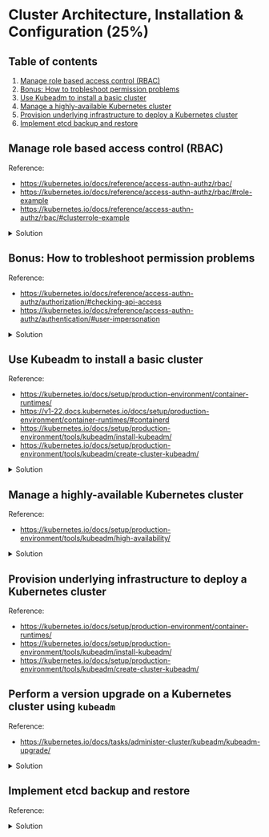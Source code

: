 # Cluster Architecture, Installation & Configuration (25%)

## Table of contents
1. [Manage role based access control (RBAC)](#manage-role-based-access-control-rbac)
1. [Bonus: How to trobleshoot permission problems](#bonus-how-to-trobleshoot-permission-problems)
1. [Use Kubeadm to install a basic cluster](#use-kubeadm-to-install-a-basic-cluster)
1. [Manage a highly-available Kubernetes cluster](#manage-a-highly-available-kubernetes-cluster)
1. [Provision underlying infrastructure to deploy a Kubernetes cluster](#provision-underlying-infrastructure-to-deploy-a-kubernetes-cluster)
1. [Implement etcd backup and restore](#implement-etcd-backup-and-restore)

## Manage role based access control (RBAC)
Reference: 
- https://kubernetes.io/docs/reference/access-authn-authz/rbac/
- https://kubernetes.io/docs/reference/access-authn-authz/rbac/#role-example
- https://kubernetes.io/docs/reference/access-authn-authz/rbac/#clusterrole-example

<details>
<summary>Solution</summary>
Role-based access (RBAC) is a method of regulating access to computer or network resources based on the roles of individual users within your organization.

It allows fine grain access permissions to users, groups or service accounts within your cluster.

`Role` and `ClusterRole` contains rules that represents a set of permissions (e.g. get a list of pods of a namamespace, or get a list all the nodes of a cluster)

`RoleBinding` and `ClusterRoleBinding` associates permissions defined in a Role/ClusterRole to a list of subjects (users, groups or service accounts).

### Create a Role and associate it with a RoleBinding
1. Create a namespace to be used in the Role and RoleBinding
```
kubectl create namespace development
```

1. Create a `Role` and `RoleBinding` to a specific namespace 
```yaml
apiVersion: rbac.authorization.k8s.io/v1
kind: Role
metadata:
  namespace: development
  name: pod-reader
rules:
- apiGroups: [""] # "" indicates the core API group
  resources: ["pods"]
  verbs: ["get", "watch", "list"]
---
apiVersion: rbac.authorization.k8s.io/v1
# This role binding allows "tiago" to read pods in the "development" namespace.
# You need to already have a Role named "pod-reader" in that namespace.
kind: RoleBinding
metadata:
  namespace: development
  name: read-pods
subjects:
# You can specify more than one "subject"
- kind: User
  name: tiago # "name" is case sensitive
  apiGroup: rbac.authorization.k8s.io
roleRef:
  # "roleRef" specifies the binding to a Role / ClusterRole
  kind: Role #this must be Role or ClusterRole
  name: pod-reader # this must match the name of the Role or ClusterRole you wish to bind to
  apiGroup: rbac.authorization.k8s.io
```

1. It's also possible to execute the same command above in an imperative way
```
kubectl create role pod-reader --verb=get --verb=list --verb=watch --resource=pods

kubectl create rolebinding read-pods --user=tiago --role=pod-reader --namespace=development
```

### Create a ClusterRole and associate it with a ClusterRoleBinding
1. Create the `ClusterRole` and `ClusterRoleBinding` to a cluster-wide resource
```yaml
apiVersion: rbac.authorization.k8s.io/v1
kind: ClusterRole
metadata:
  # "namespace" omitted since ClusterRoles are not namespaced
  name: nodes-reader
rules:
- apiGroups: [""]
  # at the HTTP level, the name of the resource for accessing Node
  # objects is "nodes"
  resources: ["nodes"]
  verbs: ["get", "watch", "list"]
---
apiVersion: rbac.authorization.k8s.io/v1
kind: ClusterRoleBinding
metadata:
  name: nodes-reader
subjects:
- kind: User
  name: tiago
roleRef:
  kind: ClusterRole
  name: nodes-reader
  apiGroup: rbac.authorization.k8s.io
```

1. It's also possible to execute the same command above in an imperative way
```
kubectl create clusterrole nodes-reader --verb=get --verb=list --verb=watch --resource=nodes

kubectl create clusterrolebinding nodes-reader --user=tiago --clusterrole=nodes-reader
```

</details>

## Bonus: How to trobleshoot permission problems
Reference: 
- https://kubernetes.io/docs/reference/access-authn-authz/authorization/#checking-api-access
- https://kubernetes.io/docs/reference/access-authn-authz/authentication/#user-impersonation

<details>
<summary>Solution</summary>

When requiring to troubleshoot permission issues with User/Group/ServiceAccount, it's possible to use the following `kubectl auth can-i` command to help you:
```bash
kubectl auth can-i <VERB> <RESOURCE> --as=<USER/SERVICEACCOUNT>

# Example
kubectl auth can-i list pods --as=tiago --namespace=development
# Should retun: yes

kubectl auth can-i list pods --as=john --namespace=development
# Should retun: no
```

You can list all permissions a user might have:
```bash
# List specific namespace permissions for a user
kubectl auth can-i --list --as=tiago --namespace=development

# List specific namespace permissions for a user
kubectl auth can-i --list --as=tiago --namespace=development
```

Cluster administrators also can run `kubectl` commands impersonating other users using parameter `--as=<USER/SERVICEACCOUNT>`:
```bash
# Should return list of pods
kubectl get pods --namespace development --as=tiago

# Should return an error
kubectl get pods --namespace development --as=john
# Output: Error from server (Forbidden): pods is forbidden: User "john" cannot list resource "pods" in API group "" in the namespace "development"
```
</details>

## Use Kubeadm to install a basic cluster
Reference:
- https://kubernetes.io/docs/setup/production-environment/container-runtimes/
- https://v1-22.docs.kubernetes.io/docs/setup/production-environment/container-runtimes/#containerd
- https://kubernetes.io/docs/setup/production-environment/tools/kubeadm/install-kubeadm/
- https://kubernetes.io/docs/setup/production-environment/tools/kubeadm/create-cluster-kubeadm/

<details>
<summary>Solution</summary>

For creating a cluster using `kubeadm`, you basically have to use the reference material, first installing a container runtime, then installing and configuring the other components: `kubeadm`, `kubelet` and `kubectl` (optional) 

The following steps are an summary of the steps described on the reference section.

### (Control/Worker) Disable swap
```bash
# Disable swap immediately
sudo swapoff -a

# Open /etc/fstab with vim and comment swap
sudo vim /etc/fstab
## comment line by adding a # in front of line
## /swap.img       none    swap    sw      0       0
## #/swap.img       none    swap    sw      0       0
## :wq to save and quit
```

### (Control/Worker) Install container runtime: `containerd`
- Apply common settings for Kubernetes nodes on Linux
```bash
# Load `overlay` and `bt_netfilter` Linux modules during startup
cat <<EOF | sudo tee /etc/modules-load.d/k8s.conf
overlay
br_netfilter
EOF

# Load them immediately 
sudo modprobe overlay
sudo modprobe br_netfilter

# sysctl params required by setup, params persist across reboots
cat <<EOF | sudo tee /etc/sysctl.d/k8s.conf
net.bridge.bridge-nf-call-iptables  = 1
net.bridge.bridge-nf-call-ip6tables = 1
net.ipv4.ip_forward                 = 1
EOF

# Apply sysctl params without reboot
sudo sysctl --system
```

- Install `containerd` container runtime:
```bash
# Install `containerd` using package manager
sudo apt-get update && sudo apt-get install -y containerd

# Create containerd configuration folder
sudo mkdir -p /etc/containerd

# Generate default containerd configuration and save to the newly created default file
sudo containerd config default | sudo tee /etc/containerd/config.toml

# Restart containerd to ensure new configuration file usage
sudo systemctl restart containerd
```

### (Control/Worker) Install Kubernetes components
```bash
# Update the apt package index and install packages needed to use the Kubernetes apt repository
sudo apt-get update
sudo apt-get install -y apt-transport-https ca-certificates curl

# Download the Google Cloud public signing key
sudo curl -fsSLo /usr/share/keyrings/kubernetes-archive-keyring.gpg https://packages.cloud.google.com/apt/doc/apt-key.gpg

# Add the Kubernetes apt repository
echo "deb [signed-by=/usr/share/keyrings/kubernetes-archive-keyring.gpg] https://apt.kubernetes.io/ kubernetes-xenial main" | sudo tee /etc/apt/sources.list.d/kubernetes.list

# Update apt package index, install kubelet, kubeadm and kubectl, and pin their version:
sudo apt-get update
# You can install a version specific by adding the version on every component
# sudo apt-get install -y kubelet=1.23.0-00 kubeadm=1.23.0-00 kubectl=1.23.0-00
sudo apt-get install -y kubelet kubeadm kubectl
sudo apt-mark hold kubelet kubeadm kubectl
```

### Control plane setup (single node)
1. Initialize the cluster
```bash
# Because we are going to use flannel as CNI, using the default pod CIDR from flannel
# See: https://github.com/flannel-io/flannel#deploying-flannel-manually
sudo kubeadm init --pod-network-cidr 10.244.0.0/16
```

1. Configure `kubectl` on control plane node:
```bash
mkdir -p $HOME/.kube
sudo cp -i /etc/kubernetes/admin.conf $HOME/.kube/config
sudo chown $(id -u):$(id -g) $HOME/.kube/config
```

### Worker node setup
1. The control plane node `kubeadm init` should have created a `kubeadm join` command that contains the credentials to add a worker node. If required, you can recreate the token, as it has a expiration date on it.
```bash
kubeadm token create --print-join-command
```

1. Use the output from the previous command to join worker nodes into the cluster:
```bash
kubeadm join <control-plane-host>:<control-plane-port> --token <token> --discovery-token-ca-cert-hash sha256:<hash>
```
</details>

## Manage a highly-available Kubernetes cluster
Reference:
- https://kubernetes.io/docs/setup/production-environment/tools/kubeadm/high-availability/

<details>
<summary>Solution</summary>

If you want to provision a highly available Kubernetes cluster, there are few considerations to make before you preceed, as described on the kubernetes.io reference above (for example: stacked etcd, external etcd, load balancer)

The following steps are using a stacked etcd configuration, and using another instance as load balancer running NGINX

This tutorial uses the following configuration:
- 1x load balancer instance
- 3x control plane instances
- 2x worker instances

Configure the control plane and worker instances using steps from the previous tutorial:
1. [Disable swap](#controlworker-disable-swap)
1. [Install container runtime: `containerd`](#controlworker-install-container-runtime-containerd)
1. [Install Kubernetes components](#controlworker-install-kubernetes-components)

### Setup load balancer
```bash
# Install nginx using package manager
sudo apt-get install -y nginx

# Enable nginx daemon
sudo systemctl enable nginx

# Create folder for the load balancer configuration
sudo mkdir -p /etc/nginx/tcpconf.d

# Edit nginx configuration to include our custom configuration
sudo vi /etc/nginx/nginx.conf

# Add the following to the end of nginx.conf:
# include /etc/nginx/tcpconf.d/*;

# Set up some environment variables for the lead balancer config file:
# The commands below is considering the control planes IP address, 
# but it can be configured to use hostname if you have it configured on your DNS
CONTROL_PLANE_1=<controller 1 private ip/DNS adress>
CONTROL_PLANE_2=<controller 2 private ip/DNS adress>
CONTROL_PLANE_3=<controller 3 private ip/DNS adress>

# Create the load balancer nginx config file:
cat << EOF | sudo tee /etc/nginx/tcpconf.d/kubernetes.conf
stream {
    upstream kubernetes {
        server $CONTROL_PLANE_1:6443;
        server $CONTROL_PLANE_2:6443;
        server $CONTROL_PLANE_3:6443;
    }

    server {
        listen 6443;
        listen 443;
        proxy_pass kubernetes;
    }
}
EOF

# Reload the nginx configuration
sudo nginx -s reload

# You can verify that the load balancer is working like so (once control planes configured):
curl -k https://localhost:6443/version
```

### Control plane setup (multi node)
Run the following command on one of the control plane nodes:
```bash
# Replace LOAD_BALANCER_DNS with the DNS address (or an IP address) from the instance configured on the last step
sudo kubeadm init --control-plane-endpoint "LOAD_BALANCER_DNS:6443" --upload-certs
```

The output should look similar to:
```
You can now join any number of control-plane node by running the following command on each as a root:
    kubeadm join 192.168.0.200:6443 --token 9vr73a.a8uxyaju799qwdjv --discovery-token-ca-cert-hash sha256:7c2e69131a36ae2a042a339b33381c6d0d43887e2de83720eff5359e26aec866 --control-plane --certificate-key f8902e114ef118304e561c3ecd4d0b543adc226b7a07f675f56564185ffe0c07

Please note that the certificate-key gives access to cluster sensitive data, keep it secret!
As a safeguard, uploaded-certs will be deleted in two hours; If necessary, you can use kubeadm init phase upload-certs to reload certs afterward.

Then you can join any number of worker nodes by running the following on each as root:
    kubeadm join 192.168.0.200:6443 --token 9vr73a.a8uxyaju799qwdjv --discovery-token-ca-cert-hash sha256:7c2e69131a36ae2a042a339b33381c6d0d43887e2de83720eff5359e26aec866
```

Use the printed commands to join any control plane or worker node into the cluster.
</details>


## Provision underlying infrastructure to deploy a Kubernetes cluster
Reference:
- https://kubernetes.io/docs/setup/production-environment/container-runtimes/
- https://kubernetes.io/docs/setup/production-environment/tools/kubeadm/install-kubeadm/
- https://kubernetes.io/docs/setup/production-environment/tools/kubeadm/create-cluster-kubeadm/

## Perform a version upgrade on a Kubernetes cluster using `kubeadm`
Reference:
- https://kubernetes.io/docs/tasks/administer-cluster/kubeadm/kubeadm-upgrade/

<details>
<summary>Solution</summary>

For upgrading a cluster, you should use the reference material and follow the steps. 

The following steps are based on a highly available cluster described on the previous objectives.

### (Control) For the first control plane upgrade
```bash
# replace x in 1.23.x-00 with the latest patch version
sudo apt-mark unhold kubeadm && \
sudo apt-get update && \
sudo apt-get install -y kubeadm=1.23.6-00 && \
sudo apt-mark hold kubeadm

# verify the upgrade plan
sudo kubeadm upgrade plan

# upgrade the node
sudo kubeadm upgrade node
```

### (Control) For all other control plane nodes
```bash
# replace x in 1.23.x-00 with the latest patch version
sudo apt-mark unhold kubeadm && \
sudo apt-get update && \
sudo apt-get install -y kubeadm=1.23.6-00 && \
sudo apt-mark hold kubeadm

# verify the upgrade plan
sudo kubeadm upgrade plan

# upgrade to the selected version
sudo kubeadm upgrade apply v1.23.6
```

### (Control) Upgrade `kubelet` and `kubectl`
```bash
# replace <node-to-drain> with the name of your node you are draining
kubectl drain <node-to-drain> --ignore-daemonsets

# upgrade the components
sudo apt-mark unhold kubelet kubectl && \
sudo apt-get update && \
sudo apt-get install -y kubelet=1.23.6-00 kubectl=1.23.6-00 && \
sudo apt-mark hold kubelet kubectl

# restart `kubelet`
sudo systemctl daemon-reload
sudo systemctl restart kubelet

# uncordon the node
kubectl uncordon <node-to-drain>
```

### (Worker) Worker node upgrade
```bash
# replace x in 1.23.x-00 with the latest patch version
sudo apt-mark unhold kubeadm && \
sudo apt-get update && \
sudo apt-get install -y kubeadm=1.23.6-00 && \
sudo apt-mark hold kubeadm

# verify the upgrade plan
sudo kubeadm upgrade plan

# upgrade to the selected version
sudo kubeadm upgrade apply v1.23.6

# replace <node-to-drain> with the name of your node you are draining
kubectl drain <node-to-drain> --ignore-daemonsets

# upgrade the components
sudo apt-mark unhold kubelet kubectl && \
sudo apt-get update && \
sudo apt-get install -y kubelet=1.23.6-00 kubectl=1.23.6-00 && \
sudo apt-mark hold kubelet kubectl

# restart `kubelet`
sudo systemctl daemon-reload
sudo systemctl restart kubelet

# uncordon the node
kubectl uncordon <node-to-drain>
```
</details>

## Implement etcd backup and restore
Reference:

<details>
<summary>Solution</summary>


</details>